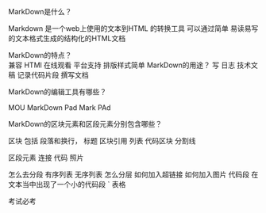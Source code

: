 MarkDown是什么？

Markdown 是一个web上使用的文本到HTML 的转换工具 可以通过简单 易读易写的文本格式生成的结构化的HTML文档

MarkDown的特点？  
兼容 HTMl 在线观看 平台支持 排版样式简单 MarkDown的用途？ 写 日志 技术文稿 记录代码片段 撰写文档

MarkDown的编辑工具有哪些？

MOU  MarkDown Pad Mark PAd 

MarkDown的区块元素和区段元素分别包含哪些？

区块 包括 段落和换行， 标题 区块引用 列表 代码区块 分割线

区段元素 连接 代码 照片

怎么去分段 有序列表 无序列表 怎么分层 如何加入超链接 如何加入图片 代码段 在文本当中出现了一个小的代码段 `
表格

考试必考       
